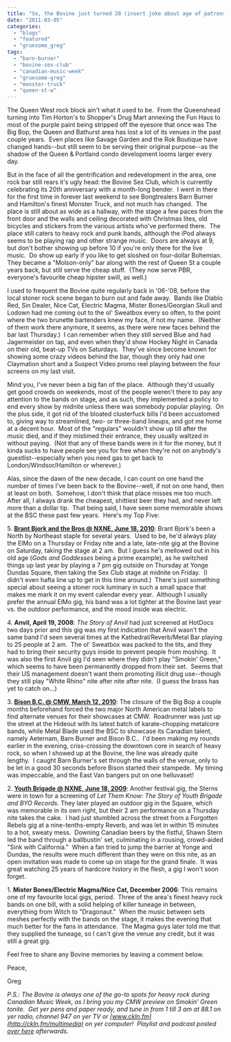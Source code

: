 ```yaml
---
title: "So, the Bovine just turned 20 (insert joke about age of patrons here)"
date: "2011-03-05"
categories: 
  - "blogs"
  - "featured"
  - "gruesome_greg"
tags: 
  - "barn-burner"
  - "bovine-sex-club"
  - "canadian-music-week"
  - "gruesome-greg"
  - "monster-truck"
  - "queen-st-w"
---
```


The Queen West rock block ain't what it used to be.  From the Queenshead turning into Tim Horton's to Shopper's Drug Mart annexing the Fun Haus to most of the purple paint being stripped off the eyesore that once was The Big Bop, the Queen and Bathurst area has lost a lot of its venues in the past couple years.  Even places like Savage Garden and the Rok Boutique have changed hands--but still seem to be serving their original purpose--as the shadow of the Queen & Portland condo development looms larger every day.

But in the face of all the gentrification and redevelopment in the area, one rock bar still rears it's ugly head: the Bovine Sex Club, which is currently celebrating its 20th anniversary with a month-long bender.  I went in there for the first time in forever last weekend to see Bongtrealers Barn Burner and Hamilton's finest Monster Truck, and not much has changed.  The place is still about as wide as a hallway, with the stage a few paces from the front door and the walls and ceiling decorated with Christmas lites, old bicycles and stickers from the various artists who've performed there.  The place still caters to heavy rock and punk bands, although the iPod always seems to be playing rap and other strange music.  Doors are always at 9, but don't bother showing up before 10 if you're only there for the live music.  Do show up early if you like to get sloshed on four-dollar Bohemian.  They became a "Molson-only" bar along with the rest of Queen St a couple years back, but still serve the cheap stuff.  (They now serve PBR, everyone's favourite cheap hipster swill, as well.)

I used to frequent the Bovine quite regularly back in '06-'08, before the local stoner rock scene began to burn out and fade away.  Bands like Diablo Red, Sin Dealer, Nice Cat, Electric Magma, Mister Bones/Georgian Skull and Lodown had me coming out to the ol' Sweatbox every so often, to the point where the two brunette bartenders knew my face, if not my name.  (Neither of them work there anymore, it seems, as there were new faces behind the bar last Thursday.)  I can remember when they still served Blue and had Jagermeister on tap, and even when they'd show Hockey Night in Canada on their old, beat-up TVs on Saturdays.  They've since become known for showing some crazy videos behind the bar, though they only had one Claymation short and a Suspect Video promo reel playing between the four screens on my last visit.

Mind you, I've never been a big fan of the place.  Although they'd usually get good crowds on weekends, most of the people weren't there to pay any attention to the bands on stage, and as such, they implemented a policy to end every show by midnite unless there was somebody popular playing.  On the plus side, it got rid of the bloated clusterfuck bills I'd been accustomed to, giving way to streamlined, two- or three-band lineups, and got me home at a decent hour.  Most of the "regulars" wouldn't show up till after the music died, and if they mistimed their entrance, they usually waltzed in without paying.  (Not that any of these bands were in it for the money, but it kinda sucks to have people see you for free when they're not on anybody's guestlist--especially when you need gas to get back to London/Windsor/Hamilton or wherever.)

Alas, since the dawn of the new decade, I can count on one hand the number of times I've been back to the Bovine--well, if not on one hand, then at least on both.  Somehow, I don't think that place misses me too much.  After all, I always drank the cheapest, shittiest beer they had, and never left more than a dollar tip.  That being said, I have seen some memorable shows at the BSC these past few years.  Here's my Top Five:

5\. [**Brant Bjork and the Bros @ NXNE, June 18, 2010**](http://www.toohightogetitright.com/reviews/concerts/nxne10.html): Brant Bjork's been a North by Northeast staple for several years.  Used to be, he'd always play the ElMo on a Thursday or Friday nite and a late, late-nite gig at the Bovine on Saturday, taking the stage at 2 am.  But I guess he's mellowed out in his old age (_Gods and Goddesses_ being a prime example), as he switched things up last year by playing a 7 pm gig outside on Thursday at Yonge Dundas Square, then taking the Sex Club stage at midnite on Friday.  (I didn't even hafta line up to get in this time around.)  There's just something special about seeing a stoner rock luminary in such a small space that makes me mark it on my event calendar every year.  Although I usually prefer the annual ElMo gig, his band was a lot tighter at the Bovine last year vs. the outdoor performance, and the mood inside was electric.

4\. **Anvil, April 19, 2008**: _The Story of Anvil_ had just screened at HotDocs two days prior and this gig was my first indication that Anvil wasn't the same band I'd seen several times at the Kathedral/Reverb/Metal Bar playing to 25 people at 2 am.  The ol' Sweatbox was packed to the tits, and they had to bring their security guys inside to prevent people from moshing.  It was also the first Anvil gig I'd seen where they didn't play "Smokin' Green," which seems to have been permanently dropped from their set.  Seems that their US management doesn't want them promoting illicit drug use--though they still play "White Rhino" nite after nite after nite.  (I guess the brass has yet to catch on...)

3\. [**Bison B.C. @ CMW, March 12, 2010**](http://www.toohightogetitright.com/reviews/concerts/cmw10.html): The closure of the Big Bop a couple months beforehand forced the two major North American metal labels to find alternate venues for their showcases at CMW.  Roadrunner was just up the street at the Hideout with its latest batch of karate-chopping metalcore bands, while Metal Blade used the BSC to showcase its Canadian talent, namely Aeternam, Barn Burner and Bison B.C..  I'd been making my rounds earlier in the evening, criss-crossing the downtown core in search of heavy rock, so when I showed up at the Bovine, the line was already quite lengthy.  I caught Barn Burner's set through the walls of the venue, only to be let in a good 30 seconds before Bison started their stampede.  My timing was impeccable, and the East Van bangers put on one helluvaset!

2\. [**Youth Brigade @ NXNE, June 18, 2009**](http://www.toohightogetitright.com/reviews/concerts/nxne09.html): Another festival gig, the Sterns were in town for a screening of _Let Them Know: The Story of Youth Brigade and BYO Records._ They later played an outdoor gig in the Square, which was memorable in its own right, but their 2 am performance on a Thursday nite takes the cake.  I had just stumbled across the street from a Forgotten Rebels gig at a nine-tenths-empty Reverb, and was let in within 15 minutes to a hot, sweaty mess.  Downing Canadian beers by the fistful, Shawn Stern led the band through a ballbustin' set, culminating in a rousing, crowd-aided "Sink with California."  When a fan tried to jump the barrier at Yonge and Dundas, the results were much different than they were on this nite, as an open invitation was made to come up on stage for the grand finale.  It was great watching 25 years of hardcore history in the flesh, a gig I won't soon forget.

1\. **Mister Bones/Electric Magma/Nice Cat, December 2006**: This remains one of my favourite local gigs, period.  Three of the area's finest heavy rock bands on one bill, with a solid helping of killer tuneage in between, everything from Witch to "Dragonaut."  When the music between sets meshes perfectly with the bands on the stage, it makes the evening that much better for the fans in attendance.  The Magma guys later told me that they supplied the tuneage, so I can't give the venue any credit, but it was still a great gig.

Feel free to share any Bovine memories by leaving a comment below.

Peace,

Greg

_P.S.: The Bovine is always one of the go-to spots for heavy rock during Canadian Music Week, as I bring you my CMW preview on Smokin' Green tonite.  Get yer pens and paper ready, and tune in from 1 till 3 am at 88.1 on yer radio, channel 947 on yer TV or [www.ckln.fm](http://ckln.fm/multimedia) on yer computer!  Playlist and podcast posted [over here](http://toohightogetitright.darkbb.com/t157-episode-95-march-5-2011) afterwards._
